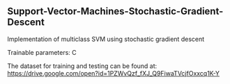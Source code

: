 ## Support-Vector-Machines-Stochastic-Gradient-Descent

Implementation of multiclass SVM using stochastic gradient descent

Trainable parameters: C


The dataset for training and testing can be found at:
https://drive.google.com/open?id=1PZWvQzf_fXJ_Q9FiwaTVcjfOxxcq1K-Y
